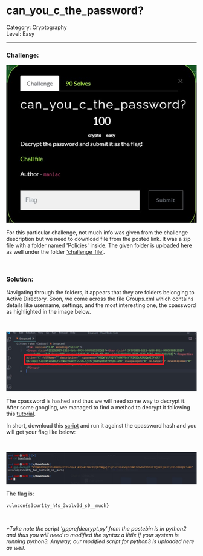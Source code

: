 # can_you_c_the_password?
Category: Cryptography  
Level: Easy

---

### Challenge:

![Pic1 - Challenge description](./img/1-desc.jpg)

For this particular challenge, not much info was given from the challenge description but we need to download file from the posted link. It was a zip file with a folder named 'Policies' inside. The given folder is uploaded here as well under the folder ['challenge_file'](./challenge_file).

<br/>

### Solution:

Navigating through the folders, it appears that they are folders belonging to Active Directory. Soon, we come across the file Groups.xml which contains details like username, settings, and the most interesting one, the cpassword as highlighted in the image below. 

<br/>

![Pic2 - Groups.xml](./img/2-groupxml.jpg)

The cpassword is hashed and thus we will need some way to decrypt it. After some googling, we managed to find a method to decrypt it following this [tutorial](https://inner-tech.blogspot.com/2013/07/ftp-plain-text-command-injection.html). 


In short, download this [script](https://pastebin.com/TE3fvhEh) and run it against the cpassword hash and you will get your flag like below:

<br/>

![Pic3 - Flag](./img/3-decrypt.jpg)



The flag is:
```
vulncon{s3cur1ty_h4s_3volv3d_s0__much}
```

<br/>

_*Take note the script 'gpprefdecrypt.py' from the pastebin is in python2 and thus you will need to modified the syntax a little if your system is running python3. Anyway, our modified script for python3 is uploaded here as well._